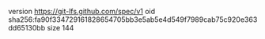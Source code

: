 version https://git-lfs.github.com/spec/v1
oid sha256:fa90f334729161828654705bb3e5ab5e4d549f7989cab75c920e363dd65130bb
size 144
